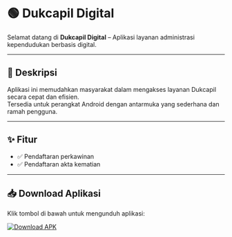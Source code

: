 # 🟢 Dukcapil Digital  

Selamat datang di **Dukcapil Digital** – Aplikasi layanan administrasi kependudukan berbasis digital.  

---

## 📌 Deskripsi
Aplikasi ini memudahkan masyarakat dalam mengakses layanan Dukcapil secara cepat dan efisien.  
Tersedia untuk perangkat Android dengan antarmuka yang sederhana dan ramah pengguna.

---

## ✨ Fitur
- ✅ Pendaftaran perkawinan 
- ✅ Pendaftaran akta kematian

---

## 📥 Download Aplikasi  

Klik tombol di bawah untuk mengunduh aplikasi:  

[![Download APK](https://img.shields.io/badge/📥_Download-APK-green?style=for-the-badge)](https://github.com/ikyyy921/dukcapil/releases/download/v1.0.0/app-release.apk)




